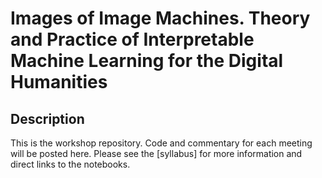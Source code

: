# Images of Image Machines. Theory and Practice of Interpretable Machine Learning for the Digital Humanities

## Description

This is the workshop repository. Code and commentary for each meeting will be posted here. Please see the [syllabus] for more information and direct links to the notebooks.